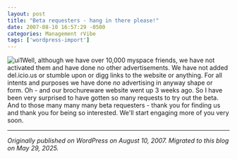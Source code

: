 ```yaml
---
layout: post
title: "Beta requesters - hang in there please!"
date: 2007-08-10 16:57:29 -0500
categories: Management rVibe
tags: ['wordpress-import']
---
```


![ui1](http://meansofproduction.wordpress.com/wp-content/uploads/2007/08/ui.jpg)Well, although we have over 10,000 myspace friends, we have not activated them and have done no other advertisements. We have not added del.icio.us or stumble upon or digg links to the website or anything. For all intents and purposes we have done _no_ advertising in anyway shape or form. Oh - and our brochureware website went up 3 weeks ago. So I have been very surprised to have gotten so many requests to try out the beta. And to those many many many beta requesters - thank you for finding us and thank you for being so interested. We'll start engaging more of you very soon.

---

*Originally published on WordPress on August 10, 2007. Migrated to this blog on May 29, 2025.*
